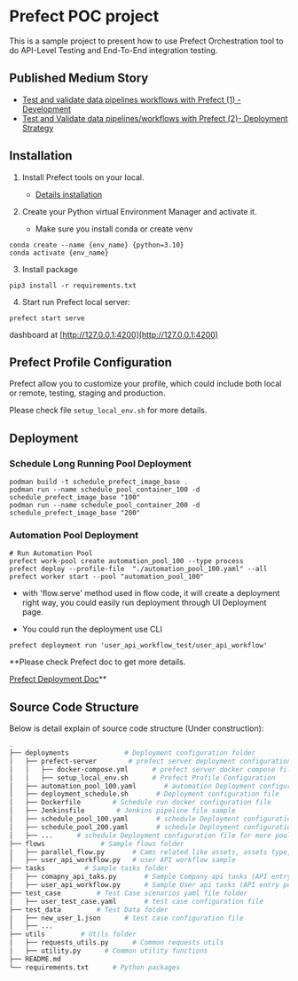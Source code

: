 # Prefect POC project 

This is a sample project to present how to use Prefect Orchestration tool to do API-Level Testing and End-To-End
integration testing. 

## Published Medium Story
* [Test and validate data pipelines workflows with Prefect (1) - Development](https://medium.com/@vicky.guo97/test-and-validate-data-pipelines-workflows-with-prefect-cc24bb557571)
* [Test and Validate data pipelines/workflows with Prefect (2)- Deployment Strategy](https://medium.com/@vicky.guo97/test-and-validate-data-pipelines-workflows-with-prefect-cc24bb557571)


## Installation 

1. Install Prefect tools on your local. 
    * [Details installation](https://docs.prefect.io/2.10.13/getting-started/installation/#installing-the-latest-version)
    
2. Create your Python virtual Environment Manager and activate it. 
    * Make sure you install conda or create venv
```
conda create --name {env_name} {python=3.10}
conda activate {env_name}
```

3. Install package
```
pip3 install -r requirements.txt
```

4. Start run Prefect local server:
```
prefect start serve
```
dashboard at [http://127.0.0.1:4200](http://127.0.0.1:4200)

## Prefect Profile Configuration
Prefect  allow you to customize your profile, which could include both local or remote, testing, staging and production.

Please check file `setup_local_env.sh` for more details. 


## Deployment

### Schedule Long Running Pool Deployment

```commandline
podman build -t schedule_prefect_image_base .
podman run --name schedule_pool_container_100 -d schedule_prefect_image_base "100"
podman run --name schedule_pool_container_200 -d schedule_prefect_image_base "200"
```

### Automation Pool Deployment
```commandline
# Run Automation Pool
prefect work-pool create automation_pool_100 --type process
prefect deploy --profile-file  "./automation_pool_100.yaml" --all
prefect worker start --pool "automation_pool_100"
```

* with 'flow.serve' method used in flow code, it will create a deployment right way, 
you could easily run deployment through UI Deployment page. 

* You could run the deployment use CLI
```commandline
prefect deployment run 'user_api_workflow_test/user_api_workflow'
```
**Please check Prefect doc to get more details. 

[Prefect Deployment Doc](https://docs.prefect.io/latest/tutorial/deployments/)**

## Source Code Structure  

Below is detail explain of source code structure (Under construction):
```bash
.
├── deployments              # Deployment configuration folder
│   ├── prefect-server        # prefect server deployment configuration file
│   │   ├── docker-compose.yml      # prefect server docker compose file
│   │   ├── setup_local_env.sh      # Prefect Profile Configuration
│   ├── automation_pool_100.yaml       # automation Deployment configuration file
│   ├── deployment_schedule.sh       # Deployment configuration file
│   ├── Dockerfile        # Schedule run docker configuration file
│   ├── Jenkinsfile        # Jenkins pipeline file sample
│   ├── schedule_pool_100.yaml       # schedule Deployment configuration file
│   ├── schedule_pool_200.yaml       # schedule Deployment configuration file
│   ├── ...      # schedule Deployment configuration file for more pool
├── flows              # Sample flows folder
│   ├── parallel_flow.py       # Cams related like assets, assets type, catalogs... 
│   ├── user_api_workflow.py   # user API workflow sample    
├── tasks          # Sample tasks folder
│   ├── comapny_api_taks.py       # Sample Company api tasks (API entry points)
│   ├── user_api_workflow.py      # Sample User api tasks (API entry points)
├── test_case         # Test Case scenarios yaml file folder 
│   ├── user_test_case.yaml       # test case configuration file
├── test_data         # Test Data folder
│   ├── new_user_1.json      # test case configuration file
│   ├── ...
├── utils         # Utils folder
│   ├── requests_utils.py      # Common requests utils
│   ├── utility.py      # Common utility functions
├── README.md 
└── requirements.txt      # Python packages
```
